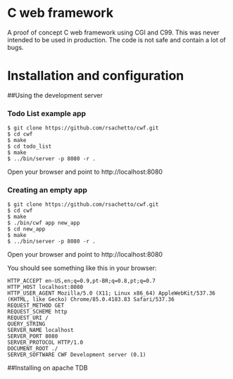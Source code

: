 # C web framework
A proof of concept C web framework using CGI and C99. This was never intended to be used in production. The code is not safe and contain a lot of bugs.

# Installation and configuration

##Using the development server

### Todo List example app

````console
$ git clone https://github.com/rsachetto/cwf.git
$ cd cwf
$ make
$ cd todo_list
$ make 
$ ../bin/server -p 8080 -r . 
````
Open your browser and point to http://localhost:8080

### Creating an empty app
````console
$ git clone https://github.com/rsachetto/cwf.git
$ cd cwf
$ make
$ ./bin/cwf app new_app
$ cd new_app
$ make
$ ../bin/server -p 8080 -r .  
````

Open your browser and point to http://localhost:8080

You should see something like this in your browser:

````
HTTP_ACCEPT en-US,en;q=0.9,pt-BR;q=0.8,pt;q=0.7
HTTP_HOST localhost:8080
HTTP_USER_AGENT Mozilla/5.0 (X11; Linux x86_64) AppleWebKit/537.36 (KHTML, like Gecko) Chrome/85.0.4183.83 Safari/537.36
REQUEST_METHOD GET
REQUEST_SCHEME http
REQUEST_URI /
QUERY_STRING 
SERVER_NAME localhost
SERVER_PORT 8080
SERVER_PROTOCOL HTTP/1.0
DOCUMENT_ROOT ./
SERVER_SOFTWARE CWF Development server (0.1)
````

##Installing on apache
TDB
